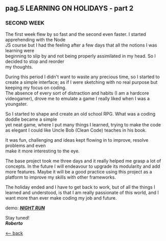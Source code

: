 ## pag.5 LEARNING ON HOLIDAYS - part 2

### SECOND WEEK

The first week flew by so fast and the second even faster. I started apprehending with the Node\
JS course but I had the feeling after a few days that all the notions I was learning were\
beginning to slip by and not being properly assimilated in my head. So I decided to stop and reorder\
my thoughts.

During this period I didn't want to waste any precious time, so I started to create a simple interface; as if I were sketching with no real purpose but keeping my focus on coding.\
The absence of every sort of distraction and habits (I am a hardcore videogamer), drove me to emulate a game I really liked when I was a youngster.

So I started to shape and create an old school RPG. What was a coding doddle became a simple\
yet neat game, where I put many things I learned, trying to make the code as elegant I could like Uncle Bob (Clean Code) teaches in his book.

It was fun, challenging and ideas kept flowing in to improve, resolve problems and even\
make it more interesting to the eye.

The base project took me three days and it really helped me grasp a lot of concepts. In the future I will endeavour to upgrade its modularity and add more features. Maybe it will be a good practice using this project as a platform to improve my skills with other frameworks.

The holiday ended and I have to get back to work, but of all the things I learned and understood, is that I am really passionate of this world, and I want more than ever make coding my job and future.

demo: **_[NIGHT RUN](https://to-night-run.netlify.com/)_**

Stay tuned!  
**_Roberto_**

[<-- back](http://localhost:3000/posts)
